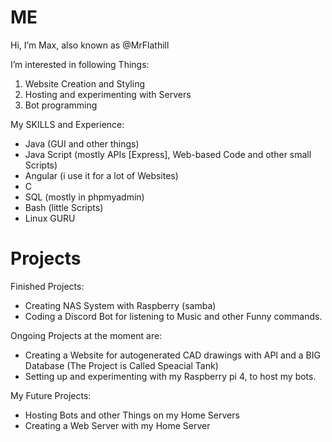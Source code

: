 # ME

Hi, I’m Max, also known as @MrFlathill

I’m interested in following Things:

1. Website Creation and Styling
2. Hosting and experimenting with Servers
3. Bot programming

My SKILLS and Experience:
 * Java (GUI and other things)
 * Java Script (mostly APIs [Express], Web-based Code and other small Scripts)
 * Angular (i use it for a lot of Websites)
 * C
 * SQL (mostly in phpmyadmin)
 * Bash (little Scripts)
 * Linux GURU

# Projects

Finished Projects:
 - Creating NAS System with Raspberry (samba)
 - Coding a Discord Bot for listening to Music and other Funny commands.

Ongoing Projects at the moment are: 
 - Creating a Website for autogenerated CAD drawings with API and a BIG Database
    (The Project is Called Speacial Tank)
 - Setting up and experimenting with my Raspberry pi 4, to host my bots.
 
My Future Projects:
 * Hosting Bots and other Things on my Home Servers
 * Creating a Web Server with my Home Server

<!---
MrFlathill/MrFlathill is a ✨ special ✨ repository because its `README.md` (this file) appears on your GitHub profile.
You can click the Preview link to take a look at your changes.
--->
